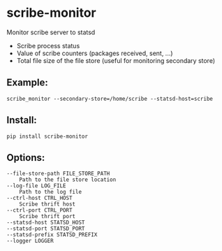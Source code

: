 scribe-monitor
==============

Monitor scribe server to statsd

- Scribe process status
- Value of scribe counters (packages received, sent, ...)
- Total file size of the file store (useful for monitoring secondary store)


Example:
--------

    scribe_monitor --secondary-store=/home/scribe --statsd-host=scribe

Install:
--------

    pip install scribe-monitor

Options:
--------

    --file-store-path FILE_STORE_PATH
        Path to the file store location
    --log-file LOG_FILE
        Path to the log file
    --ctrl-host CTRL_HOST
        Scribe thrift host
    --ctrl-port CTRL_PORT
        Scribe thrift port
    --statsd-host STATSD_HOST
    --statsd-port STATSD_PORT
    --statsd-prefix STATSD_PREFIX
    --logger LOGGER
